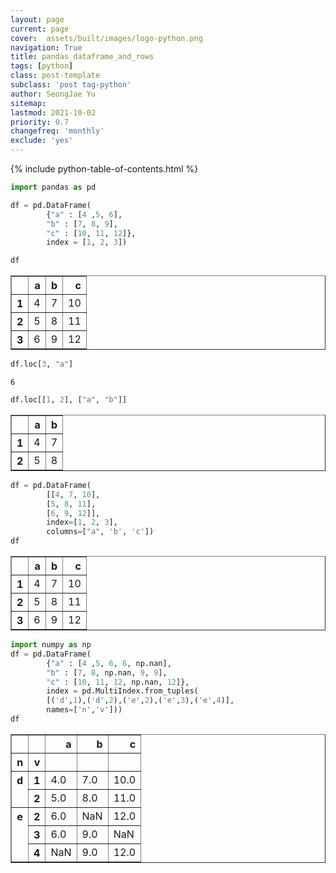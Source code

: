 ```yaml
---
layout: page
current: page
cover:  assets/built/images/logo-python.png
navigation: True
title: pandas_dataframe_and_rows
tags: [python]  
class: post-template
subclass: 'post tag-python'
author: SeongJae Yu
sitemap:
lastmod: 2021-10-02
priority: 0.7
changefreq: 'monthly'
exclude: 'yes'
---
```

{% include python-table-of-contents.html %}

```python
import pandas as pd
```


```python
df = pd.DataFrame(
        {"a" : [4 ,5, 6],
        "b" : [7, 8, 9],
        "c" : [10, 11, 12]},
        index = [1, 2, 3])
```


```python
df
```




<div>
<style scoped>
    .dataframe tbody tr th:only-of-type {
        vertical-align: middle;
    }

    .dataframe tbody tr th {
        vertical-align: top;
    }

    .dataframe thead th {
        text-align: right;
    }
</style>
<table border="1" class="dataframe">
  <thead>
    <tr style="text-align: right;">
      <th></th>
      <th>a</th>
      <th>b</th>
      <th>c</th>
    </tr>
  </thead>
  <tbody>
    <tr>
      <th>1</th>
      <td>4</td>
      <td>7</td>
      <td>10</td>
    </tr>
    <tr>
      <th>2</th>
      <td>5</td>
      <td>8</td>
      <td>11</td>
    </tr>
    <tr>
      <th>3</th>
      <td>6</td>
      <td>9</td>
      <td>12</td>
    </tr>
  </tbody>
</table>
</div>




```python
df.loc[3, "a"]
```




    6




```python
df.loc[[1, 2], ["a", "b"]]
```




<div>
<style scoped>
    .dataframe tbody tr th:only-of-type {
        vertical-align: middle;
    }

    .dataframe tbody tr th {
        vertical-align: top;
    }

    .dataframe thead th {
        text-align: right;
    }
</style>
<table border="1" class="dataframe">
  <thead>
    <tr style="text-align: right;">
      <th></th>
      <th>a</th>
      <th>b</th>
    </tr>
  </thead>
  <tbody>
    <tr>
      <th>1</th>
      <td>4</td>
      <td>7</td>
    </tr>
    <tr>
      <th>2</th>
      <td>5</td>
      <td>8</td>
    </tr>
  </tbody>
</table>
</div>




```python
df = pd.DataFrame(
        [[4, 7, 10],
        [5, 8, 11],
        [6, 9, 12]],
        index=[1, 2, 3],
        columns=["a", 'b', 'c'])
df
```




<div>
<style scoped>
    .dataframe tbody tr th:only-of-type {
        vertical-align: middle;
    }

    .dataframe tbody tr th {
        vertical-align: top;
    }

    .dataframe thead th {
        text-align: right;
    }
</style>
<table border="1" class="dataframe">
  <thead>
    <tr style="text-align: right;">
      <th></th>
      <th>a</th>
      <th>b</th>
      <th>c</th>
    </tr>
  </thead>
  <tbody>
    <tr>
      <th>1</th>
      <td>4</td>
      <td>7</td>
      <td>10</td>
    </tr>
    <tr>
      <th>2</th>
      <td>5</td>
      <td>8</td>
      <td>11</td>
    </tr>
    <tr>
      <th>3</th>
      <td>6</td>
      <td>9</td>
      <td>12</td>
    </tr>
  </tbody>
</table>
</div>




```python
import numpy as np
df = pd.DataFrame(
        {"a" : [4 ,5, 6, 6, np.nan],
        "b" : [7, 8, np.nan, 9, 9],
        "c" : [10, 11, 12, np.nan, 12]},
        index = pd.MultiIndex.from_tuples(
        [('d',1),('d',2),('e',2),('e',3),('e',4)],
        names=['n','v']))
df
```




<div>
<style scoped>
    .dataframe tbody tr th:only-of-type {
        vertical-align: middle;
    }

    .dataframe tbody tr th {
        vertical-align: top;
    }

    .dataframe thead th {
        text-align: right;
    }
</style>
<table border="1" class="dataframe">
  <thead>
    <tr style="text-align: right;">
      <th></th>
      <th></th>
      <th>a</th>
      <th>b</th>
      <th>c</th>
    </tr>
    <tr>
      <th>n</th>
      <th>v</th>
      <th></th>
      <th></th>
      <th></th>
    </tr>
  </thead>
  <tbody>
    <tr>
      <th rowspan="2" valign="top">d</th>
      <th>1</th>
      <td>4.0</td>
      <td>7.0</td>
      <td>10.0</td>
    </tr>
    <tr>
      <th>2</th>
      <td>5.0</td>
      <td>8.0</td>
      <td>11.0</td>
    </tr>
    <tr>
      <th rowspan="3" valign="top">e</th>
      <th>2</th>
      <td>6.0</td>
      <td>NaN</td>
      <td>12.0</td>
    </tr>
    <tr>
      <th>3</th>
      <td>6.0</td>
      <td>9.0</td>
      <td>NaN</td>
    </tr>
    <tr>
      <th>4</th>
      <td>NaN</td>
      <td>9.0</td>
      <td>12.0</td>
    </tr>
  </tbody>
</table>
</div>


